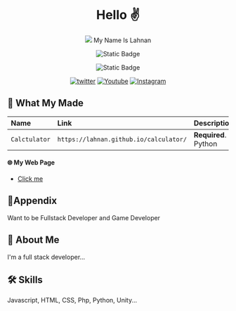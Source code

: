 
<div align="center">
<h1> Hello ✌️</h1>
<img src="https://avatars.githubusercontent.com/u/99069298?s=400&u=ff7ee5a6365a9907c78210e372622f087db0f29d&v=4)](https://avatars.githubusercontent.com/u/99069298?s=400&u=ff7ee5a6365a9907c78210e372622f087db0f29d&v=4">
My Name Is Lahnan 


![Static Badge](https://img.shields.io/badge/github-pages?style=flat-square&logo=github&label=My&labelColor=%23&color=%23dd143b&link=https%3A%2F%2Fgithub.com%2Flahnan)

![Static Badge](https://img.shields.io/badge/Site-pages?style=flat-square&logo=html5&label=My&labelColor=%23d1d1d1&color=%23dd143b&link=lahnan.github.io)

[![twitter](https://img.shields.io/badge/twitter-1DA1F2?style=for-the-badge&logo=twitter&logoColor=white)](https://twitter.com/Rubik_aer/)
[![Youtube](https://img.shields.io/badge/youtube-ff0000?style=for-the-badge&logo=youtube&logoColor=white)](https://www.youtube.com/channel/UCc6aR_GRKU8QJHFpr5DIs-w)
[![Instagram](https://img.shields.io/badge/Instagram-C32E9B?style=for-the-badge&logo=instagram&logoColor=white)](https://www.instagram.com/rubik_aeronly/)



</div>






## 🤚 What My Made



| Name | Link     | Description                |
| :-------- | :------- | :------------------------- |
| `Calctulator` | `https://lahnan.github.io/calculator/` | **Required**. Python |



#### 🌐 My Web Page

  - [Click me](lahnan.github.io)



## 🙂Appendix

Want to be Fullstack Developer and Game Developer


## 🚀 About Me
I'm a full stack developer...


## 🛠 Skills
Javascript, HTML, CSS, Php, Python, Unity...

